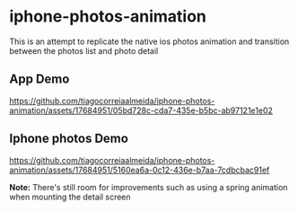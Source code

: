 # iphone-photos-animation

This is an attempt to replicate the native ios photos animation and transition between the photos list and photo detail

## App Demo
https://github.com/tiagocorreiaalmeida/iphone-photos-animation/assets/17684951/05bd728c-cda7-435e-b5bc-ab97121e1e02

## Iphone photos Demo
https://github.com/tiagocorreiaalmeida/iphone-photos-animation/assets/17684951/5160ea6a-0c12-436e-b7aa-7cdbcbac91ef

**Note:** There's still room for improvements such as using a spring animation when mounting the detail screen

